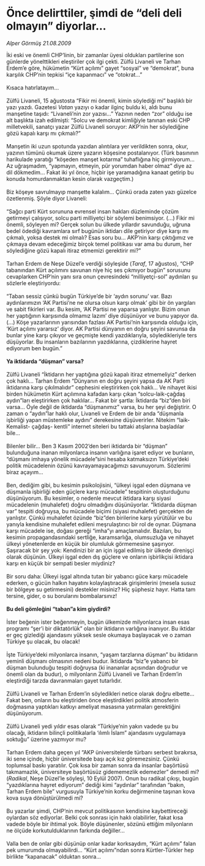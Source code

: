 # Önce delirttiler, şimdi de “deli deli olmayın” diyorlar...

*Alper Görmüş 21.08.2009*

<div class="taraf_structure_2col_1zq">
<div class="margen_n">



 <p>İki eski ve önemli CHP’linin, bir zamanlar üyesi oldukları partilerine son günlerde yönelttikleri eleştiriler çok ilgi çekti. Zülfü Livaneli ve Tarhan Erdem’e göre, hükümetin “Kürt açılımı” gayet “sosyal” ve “demokrat”, buna karşılık CHP’nin tepkisi “içe kapanmacı” ve “otokrat...” <br/><br/>Kısaca hatırlatayım... <br/><br/>Zülfü Livaneli, 15 ağustosta “Fikir mi önemli, kimin söylediği mi” başlıklı bir yazı yazdı. Gazetesi <i>Vatan</i> yazıyı o kadar ilginç buldu ki, aldı bunu manşetine taşıdı: “Livaneli’nin zor yazısı...” Yazının neden “zor” olduğu ise alt başlıkta izah edilmişti: “Solcu ve demokrat kimliğiyle tanınan eski CHP milletvekili, sanatçı yazar Zülfü Livaneli soruyor: AKP’nin her söylediğine gözü kapalı karşı mı çıkmalı?” <br/><br/>Manşetin iki uzun spotunda yazıdan alıntılara yer verildikten sonra, okur, yazının tümünü okumak üzere yazarın köşesine postalanıyor. (Türk basınının harikulade yaratığı “köşeden manşet kotarma” tuhaflığına hiç girmiyorum... Az uğraşmadım, “yapmayın, etmeyin, pür yorumdan haber olmaz” diye az dil dökmedim... Fakat iki yıl önce, hiçbir işe yaramadığına kanaat getirip bu konuda homurdanmaktan kesin olarak vazgeçtim.) <br/><br/>Biz köşeye savrulmayıp manşette kalalım... Çünkü orada zaten yazı güzelce özetlenmiş. Şöyle diyor Livaneli: <br/><br/>“Sağcı parti Kürt sorununa evrensel insan hakları düzleminde çözüm getirmeyi çalışıyor, solcu parti milliyetçi bir söylemi benimsiyor. (...) Fikir mi önemli, söyleyen mi? Gerçek solun bu ülkede yıllardır savunduğu, uğruna bedel ödediği kavramlara sırf bugünün iktidarı dile getiriyor diye karşı mı çıkmalı, yoksa destek mi olmalı? Esas soru bu... AKP’nin karşı çıktığımız ve çıkmaya devam edeceğimiz birçok temel politikası var ama bu durum, her söylediğine gözü kapalı itiraz etmemizi gerektirir mi?” <br/><br/>Tarhan Erdem de Neşe Düzel’e verdiği söyleşide (<i>Taraf</i>, 17 ağustos), “CHP tabanından Kürt açılımını savunan niye hiç ses çıkmıyor bugün” sorusunu cevaplarken CHP’nin yanı sıra onun çevresindeki “milliyetçi-sol” aydınları şu sözlerle eleştiriyordu: <br/><br/>“Taban sessiz çünkü bugün Türkiye’de bir ‘aydın sorunu’ var. Bazı aydınlarımızın ‘AK Partisi’ne ne olursa olsun karşı olmak’ gibi bir ön yargıları ve sabit fikirleri var. Bu kesim, ‘AK Partisi ne yaparsa yanlıştır. Bizim onun her yaptığının karşısında olmamız lazım’ diye düşünüyor ve bunu yapıyor da. (...) Köşe yazarlarının yarısından fazlası AK Partisi’nin karşısında olduğu için, ‘Kürt açılımı yararsız’ diyor. AK Partisi dünyanın en doğru şeyini savunsa da bunlar yine karşı çıkıyor ve geçmişte kendi yazdıklarıyla, söyledikleriyle ters düşüyorlar. Bu insanların bazılarının yazdıklarına, çizdiklerine hayret ediyorum ben bugün.” <b><br/><br/>Ya iktidarda “düşman” varsa?</b> <br/><br/>Zülfü Livaneli “İktidarın her yaptığına gözü kapalı itiraz etmemeliyiz” derken çok haklı... Tarhan Erdem “Dünyanın en doğru şeyini yapsa da AK Parti iktidarına karşı çıkılmalıdır” cephesini eleştirirken çok haklı... Ve nihayet ikisi birden hükümetin Kürt açılımına kafadan karşı çıkan “solcu-laik-çağdaş aydın”ları eleştirirken çok haklılar... Fakat bir şartla: İktidarda “biz”den biri varsa... Öyle değil de iktidarda “düşmanımız” varsa, bu her şeyi değiştirir. O zaman o “aydın”lar haklı olur, Livaneli ve Erdem de bir anda “düşmanla işbirliği yapan müstemleke aydını” derekesine düşüverirler. Nitekim “laik- Kemalist- çağdaş- kentli” internet siteleri bu tattaki atışlarına başladılar bile... <br/><br/>Bilenler bilir... Ben 3 Kasım 2002’den beri iktidarda bir “düşman” bulunduğuna inanan milyonlarca insanın varlığına işaret ediyor ve bunların, “düşmanı imhaya yönelik mücadele”sini hesaba katmaksızın Türkiye’deki politik mücadelenin özünü kavrayamayacağımızı savunuyorum. Sözlerimi biraz açayım... <br/><br/>Ben, dediğim gibi, bu kesimin psikolojisini, “ülkeyi işgal eden düşmana ve düşmanla işbirliği eden güçlere karşı mücadele” tespitinin oluşturduğunu düşünüyorum. Bu kesimler, o nedenle mevcut iktidara karşı siyasi mücadelenin (muhalefet) doğru olmadığını düşünüyorlar. “İktidarda düşman var” tespiti doğruysa, bu mücadele biçimi (siyasi muhalefet) gerçekten de yanlıştır. Çünkü muhalefet özünde “biz”den birilerine karşı yürütülür ve bu yanıyla kendisine muhalefet edileni meşrulaştırıcı bir rol de oynar. Düşmana karşı mücadele ise, doğası gereği “imha”yı amaçlamalıdır. Bazıları, bu kesimin propagandasındaki sertliğe, karamsarlığa, olumsuzluğa ve nihayet ülkeyi yönetenlerde en küçük bir olumluluk görmemesine şaşırıyor. Şaşıracak bir şey yok: Kendinizi bir an için işgal edilmiş bir ülkede direnişçi olarak düşünün. Ülkeyi işgal eden dış güçlere ve onların işbirlikçisi iktidara karşı en küçük bir sempati besler miydiniz? <br/><br/>Bir soru daha: Ülkeyi işgal altında tutan bir yabancı güce karşı mücadele ederken, o gücün halkın hayatını kolaylaştıracak girişimlerini (mesela susuz bir bölgeye su getirmesini) destekler misiniz? Hiç şüphesiz hayır. Hatta tam tersine, gider, o su borularını bombalarsınız! <b><br/><br/>Bu deli gömleğini “taban”a kim giydirdi?</b> <br/><br/>İster beğenin ister beğenmeyin, bugün ülkemizde milyonlarca insan esas programı “şer’i bir diktatörlük” olan bir iktidarın varlığına inanıyor. Bu iktidar er geç gizlediği ajandasını yüksek sesle okumaya başlayacak ve o zaman Türkiye şu olacak, bu olacak! <br/><br/>İşte Türkiye’deki milyonlarca insanın, “yaşam tarzlarına düşman” bu iktidarın yeminli düşmanı olmasının nedeni budur. İktidarda “biz”e yabancı bir düşman bulunduğu tespiti doğruysa (ki inananlar açısından doğrudur ve önemli olan da budur), o milyonların Zülfü Livaneli ve Tarhan Erdem’in eleştirdiği tarzda davranmaları gayet tutarlıdır. <br/><br/>Zülfü Livaneli ve Tarhan Erdem’in söyledikleri netice olarak doğru elbette... Fakat ben, onların bu eleştiriden önce eleştirdikleri politik atmosferin doğmasına yaptıkları katkıyı ameliyat masasına yatırmaları gerektiğini düşünüyorum. <br/><br/>Zülfü Livaneli yedi yıldır esas olarak “Türkiye’nin yakın vadede şu bu olacağı, iktidarın bilinçli politikalarla ‘ılımlı İslam” ajandasını uygulamaya soktuğu” üzerine yazmıyor mu? <br/><br/>Tarhan Erdem daha geçen yıl “AKP üniversitelerde türbanı serbest bırakırsa, iki sene içinde, hiçbir üniversitede başı açık kız göremezsiniz. Çünkü toplumsal baskı yaratılır. Çok kısa bir zaman sonra da insanlar başörtüsü takmamazlık, üniversiteye başörtüsüz gidememezlik edemezler” demedi mi? (<i>Radikal</i>, Neşe Düzel’le söyleşi, 10 Eylül 2007). Onun bu radikal çıkışı, bugün “yazdıklarına hayret ediyorum” dediği kimi “aydınlar” tarafından “bakın, Tarhan Erdem bile” vurgusuyla Türkiye’nin korku değirmenine taşınan kova kova suya dönüştürülmedi mi? <br/><br/>Bu yazarlar şimdi, CHP’nin mevcut politikasının kendisine kaybettireceği oylardan söz ediyorlar. Belki çok sonrası için haklı olabilirler, fakat kısa vadede böyle bir ihtimal yok. Böyle düşünenler, sözünü ettiğim milyonların ne ölçüde korkutulduklarının farkında değiller... <br/><br/>Valla ben de onlar gibi düşünüp onlar kadar korksaydım, “Kürt açılımı” falan pek umurumda olmayabilirdi... “Kürt açılımı”ndan sonra Kürtler-Türkler hep birlikte “kapanacak” olduktan sonra...</p>
<br/>
<br/>
<br/>



<br/>


<div id="taraf_not">
</div>

</div>


</div>
